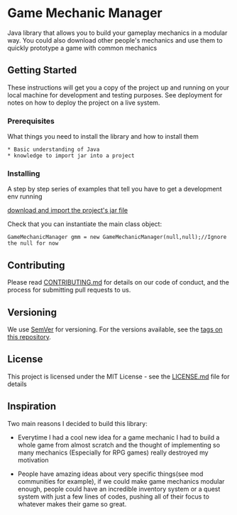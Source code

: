 # Game Mechanic Manager

Java library that allows you to build your gameplay mechanics in a modular way.
You could also download other people's mechanics and use them to quickly prototype a game with common mechanics

## Getting Started

These instructions will get you a copy of the project up and running on your local machine for development and testing purposes. See deployment for notes on how to deploy the project on a live system.

### Prerequisites

What things you need to install the library and how to install them

```
* Basic understanding of Java
* knowledge to import jar into a project
```

### Installing

A step by step series of examples that tell you have to get a development env running

[download and import the project's jar file](https://github.com/matan1905/GameMechanicManager/releases)

Check that you can instantiate the main class object:
```
GameMechanicManager gmm = new GameMechanicManager(null,null);//Ignore the null for now
```


## Contributing

Please read [CONTRIBUTING.md](https://github.com/matan1905/GameMechanicManager/blob/master/CONTRIBUTING.md) for details on our code of conduct, and the process for submitting pull requests to us.

## Versioning

We use [SemVer](http://semver.org/) for versioning. For the versions available, see the [tags on this repository](https://github.com/matan1905/GameMechanicManager/tags). 


## License

This project is licensed under the MIT License - see the [LICENSE.md](LICENSE.md) file for details

## Inspiration
Two main reasons I decided to build this library:

*  Everytime I had a cool new idea for a game mechanic I had to build a whole game from almost scratch and the thought of implementing
so many mechanics (Especially for RPG games) really destroyed my motivation

* People have amazing ideas about very specific things(see mod communities for example), if we could make game mechanics modular
enough, people could have an incredible inventory system or a quest system with just a few lines of codes, pushing all of their focus
to whatever makes their game so great.
